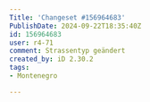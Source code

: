 ```yaml
---
Title: 'Changeset #156964683'
PublishDate: 2024-09-22T18:35:40Z
id: 156964683
user: r4-71
comment: Strassentyp geändert
created_by: iD 2.30.2
tags:
- Montenegro

---
```

